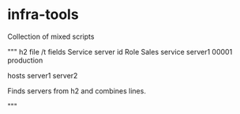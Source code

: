# infra-tools
Collection of mixed scripts

"""
h2 file /t fields
Service	server	id	Role
  Sales service	server1	00001	production

hosts
server1
server2

Finds servers from h2 and combines lines.

"""
